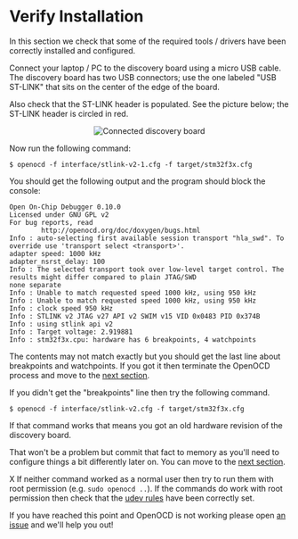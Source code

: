 # Verify Installation

In this section we check that some of the required tools / drivers have been correctly installed and configured.

Connect your laptop / PC to the discovery board using a micro USB cable. The discovery board has two USB connectors; use the one labeled "USB ST-LINK" that sits on the center of the edge of the board.

Also check that the ST-LINK header is populated. See the picture below; the ST-LINK header is circled in red.

<p align="center">
<img title="Connected discovery board" src="../../assets/verify.jpeg">
</p>

Now run the following command:

``` console
$ openocd -f interface/stlink-v2-1.cfg -f target/stm32f3x.cfg
```

You should get the following output and the program should block the console:

``` text
Open On-Chip Debugger 0.10.0
Licensed under GNU GPL v2
For bug reports, read
        http://openocd.org/doc/doxygen/bugs.html
Info : auto-selecting first available session transport "hla_swd". To override use 'transport select <transport>'.
adapter speed: 1000 kHz
adapter_nsrst_delay: 100
Info : The selected transport took over low-level target control. The results might differ compared to plain JTAG/SWD
none separate
Info : Unable to match requested speed 1000 kHz, using 950 kHz
Info : Unable to match requested speed 1000 kHz, using 950 kHz
Info : clock speed 950 kHz
Info : STLINK v2 JTAG v27 API v2 SWIM v15 VID 0x0483 PID 0x374B
Info : using stlink api v2
Info : Target voltage: 2.919881
Info : stm32f3x.cpu: hardware has 6 breakpoints, 4 watchpoints
```

The contents may not match exactly but you should get the last line about breakpoints and watchpoints. If you got it then terminate the OpenOCD process and move to the [next section].

[next section]: ../../start/index.md

If you didn't get the "breakpoints" line then try the following command.

``` console
$ openocd -f interface/stlink-v2.cfg -f target/stm32f3x.cfg
```

If that command works that means you got an old hardware revision of the discovery board. 

That won't be a problem but commit that fact to memory as you'll need to configure things a bit differently later on. You can move to the [next section].


X
If neither command worked as a normal user then try to run them with root permission (e.g. `sudo openocd ..`). If the commands do work with root permission then check that the [udev rules] have been correctly set.

[udev rules]: linux.md#udev-rules

If you have reached this point and OpenOCD is not working please open [an issue] and we'll help you out!

[an issue]: https://github.com/rust-embedded/book/issues
